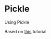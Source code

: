 # Pickle
Using Pickle

Based on [this](https://machinelearningmastery.com/save-load-machine-learning-models-python-scikit-learn/) tutorial
